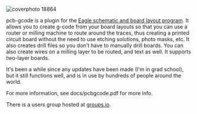 
![coverphoto 18864](https://user-images.githubusercontent.com/5720074/156424745-88fca57f-36bf-4b37-9206-4c0d4169d6ff.jpeg)

pcb-gcode is a plugin for the [Eagle schematic and board layout program](https://www.autodesk.com/products/eagle/overview).
It allows you to create g-code from your board layouts so that you can use a router or milling machine to route around the traces, thus creating a printed circuit board without the need to use etching solutions, photo masks, etc.
It also creates drill files so you don't have to manually drill boards.
You can also create wires on a milling layer to be routed, and text as well.
It supports two-layer boards.

It's been a while since any updates have been made (I'm in grad school), but it still functions well, and is in use by hundreds of people around the world.

For more information, see docs/pcbgcode.pdf for more info.

There is a users group hosted at [groups.io](https://groups.io/g/pcbgcode).
